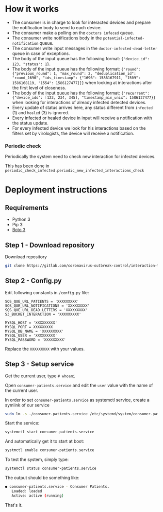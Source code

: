 # How it works

- The consumer is in charge to look for interacted devices and prepare the notification body to send to each device.
- The consumer make a polling on the `doctors infeced` queue.
- The consumer write notifications body in the `potential-infected-notification` queue.
- The consumer write input messages in the `doctor-infected-dead-letter` queue in case of exceptions.
- The body of the input queue has the following format: `{"device_id": 123, "status": 1}`.
- The body of the input queue has the following format: `{"round": {"previous_round": 1, "max_round": 2, "deduplication_id": "round_1696", "ids_timestamp": {"1696": 1586167911, "1509": 1586168119, "1554": 1586127477}}}` when looking at interactions after the first level of closeness.
- The body of the input queue has the following format: `{"recurrent": {"device_ids": [123, 234, 345], "timestamp_min_unix": 1586127477}}` when looking for interactions of already infected detected devices.
- Every update of status arrives here, any status different from `infected` (1) and `healed` (3) is ignored.
- Every infected or healed device in input will receive a notification with the status update.
- For every infected device we look for his interactions based on the filters set by virologists, the device will receive a notification.

### Periodic check

Periodically the system need to check new interaction for infected devices. 

This has been done in `periodic_check_infected.periodic_new_infected_interactions_check`

# Deployment instructions

## Requirements

- Python 3
- Pip 3
- [Boto 3](https://boto3.amazonaws.com/v1/documentation/api/latest/index.html)

## Step 1 - Download repository
Download repository
```bash
git clone https://gitlab.com/coronavirus-outbreak-control/interaction-finder
```

## Step 2 - Config.py
Edit following constants in `/config.py` file:
```
SQS_QUE_URL_PATIENTS = 'XXXXXXXXX'
SQS_QUE_URL_NOTIFICATIONS = 'XXXXXXXXX'
SQS_QUE_URL_DEAD_LETTERS = 'XXXXXXXXX'
S3_BUCKET_INTERACTION = 'XXXXXXXXX'

MYSQL_HOST = 'XXXXXXXXX'
MYSQL_PORT = XXXXXXXXX
MYSQL_DB_NAME = 'XXXXXXXXX'
MYSQL_USER = 'XXXXXXXXX'
MYSQL_PASSWORD = 'XXXXXXXXX'
```
Replace the `XXXXXXXXX` with your values.

## Step 3 - Setup service
Get the current user, type `# whoami`

Open `consumer-patients.service` and edit the `user` value with the name of the current user.

In order to set `consumer-patients.service` as systemctl service, create a symlink of our service
```bash
sudo ln -s ./consumer-patients.service /etc/systemd/system/consumer-patients.service
```
Start the service:
```bash
systemctl start consumer-patients.service
```
And automatically get it to start at boot:
```bash
systmctl enable consumer-patients.service
```
To test the system, simply type:
```bash
systemctl status consumer-patients.service
```
The output should be something like:
```bash
● consumer-patients.service - Consumer Patients.
   Loaded: loaded
   Active: active (running)
```
That's it.
